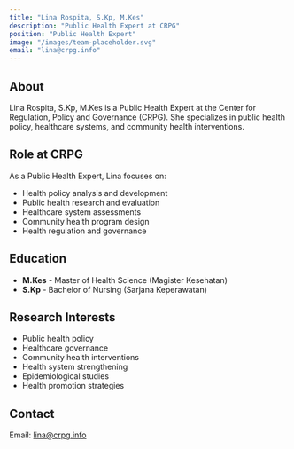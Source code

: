 ```yaml
---
title: "Lina Rospita, S.Kp, M.Kes"
description: "Public Health Expert at CRPG"
position: "Public Health Expert"
image: "/images/team-placeholder.svg"
email: "lina@crpg.info"
---
```


## About

Lina Rospita, S.Kp, M.Kes is a Public Health Expert at the Center for Regulation, Policy and Governance (CRPG). She specializes in public health policy, healthcare systems, and community health interventions.

## Role at CRPG

As a Public Health Expert, Lina focuses on:
- Health policy analysis and development
- Public health research and evaluation
- Healthcare system assessments
- Community health program design
- Health regulation and governance

## Education

- **M.Kes** - Master of Health Science (Magister Kesehatan)
- **S.Kp** - Bachelor of Nursing (Sarjana Keperawatan)

## Research Interests

- Public health policy
- Healthcare governance
- Community health interventions
- Health system strengthening
- Epidemiological studies
- Health promotion strategies

## Contact

Email: lina@crpg.info